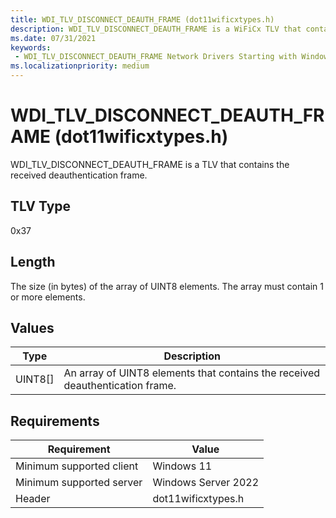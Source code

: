 ```yaml
---
title: WDI_TLV_DISCONNECT_DEAUTH_FRAME (dot11wificxtypes.h)
description: WDI_TLV_DISCONNECT_DEAUTH_FRAME is a WiFiCx TLV that contains the received deauthentication frame.
ms.date: 07/31/2021
keywords:
 - WDI_TLV_DISCONNECT_DEAUTH_FRAME Network Drivers Starting with Windows Vista
ms.localizationpriority: medium
---
```


# WDI\_TLV\_DISCONNECT\_DEAUTH\_FRAME (dot11wificxtypes.h)


WDI\_TLV\_DISCONNECT\_DEAUTH\_FRAME is a TLV that contains the received deauthentication frame.

## TLV Type


0x37

## Length


The size (in bytes) of the array of UINT8 elements. The array must contain 1 or more elements.

## Values


| Type      | Description                                                                   |
|-----------|-------------------------------------------------------------------------------|
| UINT8\[\] | An array of UINT8 elements that contains the received deauthentication frame. |

 

## Requirements

|Requirement|Value|
|--- |--- |
|Minimum supported client|Windows 11|
|Minimum supported server|Windows Server 2022|
|Header|dot11wificxtypes.h|


 

 




